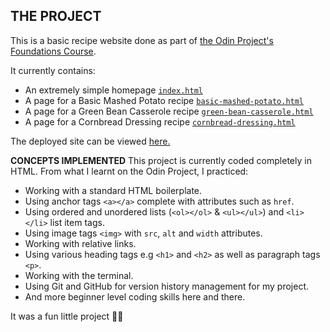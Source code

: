 


## **THE PROJECT**

This is a basic recipe website done as part of [the Odin Project's Foundations Course](https://www.theodinproject.com/paths/foundations/courses/foundations).

It currently contains:

 - An extremely simple homepage [`index.html`](https://github.com/NotMeksi/odin-recipes/blob/f9577702c05f50127dde7a48c2113078aac1bb12/index.html)
 - A page for a Basic Mashed Potato recipe [`basic-mashed-potato.html`](https://github.com/NotMeksi/odin-recipes/blob/f9577702c05f50127dde7a48c2113078aac1bb12/recipes/basic-mashed-potatoes.html)
 - A page for a Green Bean Casserole recipe [`green-bean-casserole.html`](https://github.com/NotMeksi/odin-recipes/blob/f9577702c05f50127dde7a48c2113078aac1bb12/recipes/green-bean-casserole.html)
 - A page for a Cornbread Dressing recipe [`cornbread-dressing.html`](https://github.com/NotMeksi/odin-recipes/blob/f9577702c05f50127dde7a48c2113078aac1bb12/recipes/cornbread-dressing.html)

The deployed site can be viewed [here.](https://notmeksi.github.io/odin-recipes/)



**CONCEPTS IMPLEMENTED**
This project is currently coded completely in HTML.
From what I learnt on the Odin Project, I practiced:

- Working with a standard HTML boilerplate.
- Using anchor tags `<a></a>` complete with attributes such as `href`.
- Using ordered and unordered lists (`<ol></ol>` & `<ul></ul>`) and `<li></li>` list item tags.
- Using image tags `<img>` with `src`, `alt` and `width` attributes.
- Working with relative links.
- Using various heading tags e.g `<h1>` and `<h2>` as well as paragraph tags `<p>`.
- Working with the terminal.
- Using Git and GitHub for version history management for my project.
- And more beginner level coding skills here and there.

It was a fun little project 👍🏼
